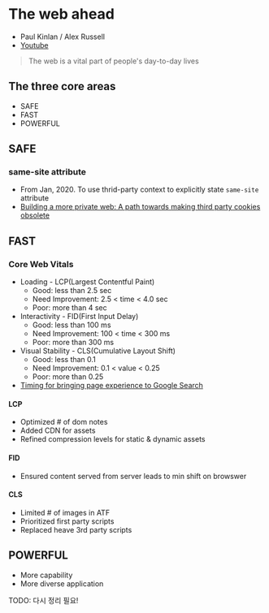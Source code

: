 # The web ahead
- Paul Kinlan / Alex Russell
- [Youtube](https://youtu.be/RDRcP1JX0TI)

> The web is a vital part of people's day-to-day lives

## The three core areas
- SAFE
- FAST
- POWERFUL

## SAFE

### same-site attribute
- From Jan, 2020. To use thrid-party context to explicitly state `same-site` attribute
- [Building a more private web: A path towards making third party cookies obsolete](https://blog.chromium.org/2020/01/building-more-private-web-path-towards.html)

## FAST

### Core Web Vitals
- Loading - LCP(Largest Contentful Paint)
   - Good: less than 2.5 sec
   - Need Improvement: 2.5 < time < 4.0 sec
   - Poor: more than 4 sec
- Interactivity - FID(First Input Delay)
   - Good: less than 100 ms
   - Need Improvement: 100 < time < 300 ms
   - Poor: more than 300 ms
- Visual Stability - CLS(Cumulative Layout Shift)
   - Good: less than 0.1
   - Need Improvement: 0.1 < value < 0.25
   - Poor: more than 0.25
- [Timing for bringing page experience to Google Search](https://developers.google.com/search/blog/2020/11/timing-for-page-experience)

#### LCP
- Optimized # of dom notes
- Added CDN for assets
- Refined compression levels for static & dynamic assets

#### FID
- Ensured content served from server leads to min shift on browswer

#### CLS
- Limited # of images in ATF
- Prioritized first party scripts
- Replaced heave 3rd party scripts

## POWERFUL
- More capability
- More diverse application

TODO: 다시 정리 필요!

